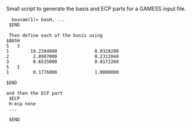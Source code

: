 Small script to generate the basis and ECP parts for a GAMESS input file.
``` $BASIS 
  basnam(1)= basH, ...
 $END
 
 Then define each of the basis using
$BASH
S   3
1        19.2384000              0.0328280
2         2.8987000              0.2312040
3         0.6535000              0.8172260
S   1
1         0.1776000              1.0000000

$END

and then the ECP part
 $ECP
 H-ecp none
 ...
 
 $END
```
